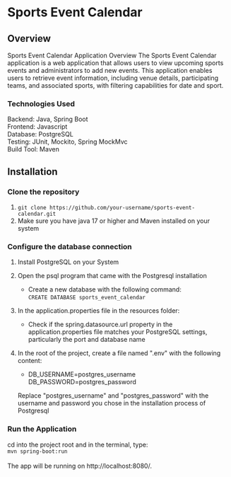 # Sports Event Calendar
## Overview

Sports Event Calendar Application
Overview
The Sports Event Calendar application is a web application that allows users to view upcoming sports events and administrators to add new events. 
This application enables users to retrieve event information, including venue details, participating teams, and associated sports, with filtering 
capabilities for date and sport.

### Technologies Used
Backend: Java, Spring Boot \
Frontend: Javascript \
Database: PostgreSQL \
Testing: JUnit, Mockito, Spring MockMvc\
Build Tool: Maven


## Installation
### Clone the repository
1. ``git clone https://github.com/your-username/sports-event-calendar.git``
2. Make sure you have java 17 or higher and Maven installed on your system


### Configure the database connection
1. Install PostgreSQL on your System
2. Open the psql program that came with the Postgresql installation
   * Create a new database with the following command: \
     ```CREATE DATABASE sports_event_calendar```
3. In the application.properties file in the resources folder:
    * Check if the spring.datasource.url property
      in the application.properties file matches your PostgreSQL settings, particularly the port and database name
4. In the root of the project, create a file named ".env" with the following content:
    * DB_USERNAME=postgres_username \
      DB_PASSWORD=postgres_password

   Replace "postgres_username" and "postgres_password" with the username
   and password you chose in the installation process of Postgresql


### Run the Application
cd into the project root and in the terminal, type: \
``mvn spring-boot:run`` \
\
The app will be running on http://localhost:8080/.

